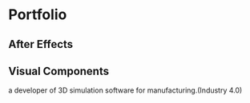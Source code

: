# Portfolio

## After Effects

## Visual Components

a developer of 3D simulation software for manufacturing.(Industry 4.0)
